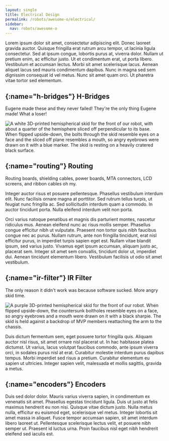```yaml
---
layout: single
title: Electrical Design
permalink: /robots/awesome-o/electrical/
sidebar:
  nav: robots/awesome-o
---
```


Lorem ipsum dolor sit amet, consectetur adipiscing elit. Donec laoreet gravida auctor. Quisque fringilla erat rutrum arcu tempor, ut lacinia ligula consectetur. Sed at ipsum congue, lobortis purus at, viverra dolor. Nullam ut pretium enim, ac efficitur justo. Ut et condimentum erat, ut porta libero. Vestibulum et accumsan lectus. Morbi sit amet scelerisque lacus. Aenean aliquet lacus sed mauris condimentum dapibus. Nunc in magna sed sem dignissim consequat id vel metus. Nunc sit amet quam orci. Ut pharetra vitae tortor sed elementum.

## [](){:name="h-bridges"} H-Bridges

Eugene made these and they never failed! They're the only thing Eugene made! What a loser!

![A white 3D-printed hemispherical skid for the front of our robot, with about a quarter of the hemisphere sliced off perpendicular to its base. When flipped upside-down, the bolts through the skid resemble eyes on a face and the sliced off plane resembles a mouth, so angry eyebrows were drawn on it with a blue marker. The skid is resting on a heavily cratered black surface.][angry white skid]

## [](){:name="routing"} Routing

Routing boards, shielding cables, power boards, MTA connectors, LCD screens, and ribbon cables oh my.

Integer auctor risus et posuere pellentesque. Phasellus vestibulum interdum elit. Nunc facilisis ornare magna at porttitor. Sed rutrum tellus turpis, ut feugiat nunc fringilla ac. Sed sollicitudin interdum quam a commodo. In auctor tincidunt porta. Nulla eleifend interdum velit non porta.

Orci varius natoque penatibus et magnis dis parturient montes, nascetur ridiculus mus. Aenean eleifend nunc ac risus mollis semper. Phasellus congue efficitur nibh ut vulputate. Praesent non tortor quis nibh faucibus congue nec ac purus. Nullam rutrum, ante non fringilla tincidunt, erat nisl efficitur purus, in imperdiet turpis sapien eget est. Nullam vitae blandit ipsum, sed varius justo. Vivamus eget ipsum accumsan, aliquam justo ac, placerat sem. Integer sit amet sem convallis, tincidunt dolor ut, imperdiet dui. Aenean tincidunt elementum libero. Vestibulum facilisis ut odio sit amet vestibulum.

## [](){:name="ir-filter"} IR Filter

The only reason it didn't work was because software sucked. More angry skid time.

![A purple 3D-printed hemispherical skid for the front of our robot. When flipped upside-down, the countersunk boltholes resemble eyes on a face, so angry eyebrows and a mouth were drawn on it with a black sharpie. The skid is held against a backdrop of MVP members reattaching the arm to the chassis.][angry purple skid]

Duis dictum fermentum sem, eget posuere tortor fringilla quis. Aliquam auctor nisl risus, sit amet ornare nisl placerat ut. In hac habitasse platea dictumst. Ut varius, lacus volutpat faucibus commodo, ante ipsum viverra orci, in sodales purus nisl at erat. Curabitur molestie interdum purus dapibus tempus. Morbi imperdiet sed risus a pretium. Curabitur elementum eu sapien ut ultricies. Integer sapien velit, malesuada et mollis sagittis, gravida a metus.

## [](){:name="encoders"} Encoders

Duis sed dolor dolor. Mauris varius viverra sapien, in condimentum ex venenatis sit amet. Phasellus egestas tincidunt ligula. Duis ut justo at felis maximus hendrerit eu non nisi. Quisque vitae dictum justo. Nulla metus nulla, efficitur eu euismod eget, scelerisque vel metus. Integer lobortis sit amet massa in aliquet. Fusce tempor accumsan sapien, sit amet interdum libero laoreet ut. Pellentesque scelerisque lectus velit, et posuere nibh semper ut. Praesent id luctus urna. Proin faucibus nisl eget nibh hendrerit eleifend sed iaculis est.

[angry purple skid]: /assets/images/robots/awesome-o/angry_purple_skid.jpg
[angry white skid]: /assets/images/robots/awesome-o/angry_white_skid.jpg
